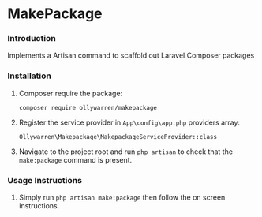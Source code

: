 # MakePackage

### Introduction
Implements a Artisan command to scaffold out Laravel Composer packages

### Installation

1.  Composer require the package:

    ```composer require ollywarren/makepackage```
    
2.  Register the service provider in ```App\config\app.php``` providers array:

    ```Ollywarren\Makepackage\MakepackageServiceProvider::class```

3.  Navigate to the project root and run ```php artisan``` to check that the ```make:package``` command is present.


### Usage Instructions

1. Simply run ```php artisan make:package``` then follow the on screen instructions.
